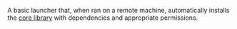 A basic launcher that, when ran on a remote machine, automatically installs the [core library](https://github.com/reecehill/Human-Connectome-Investigating-Modularity) with dependencies and appropriate permissions.
